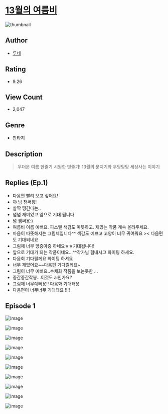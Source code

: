 # [13월의 여름비](https://comic.naver.com/challenge/list?titleId=810665)
![thumbnail](https://image-comic.pstatic.net/user_contents_data/challenge_comic/2023/05/24/283850/upload_3979318618338898789_480x623.jpeg)

## Author
- [루네](https://comic.naver.com/artistTitle?id=283850)

## Rating
- 9.26

## View Count
- 2,047

## Genre
- 판타지

## Description
> 무더운 여름 한줄기 시원한 빗줄기! 13월의 문지기와 우당탕탕 세상사는 이야기

## Replies (Ep.1)
- 다음편 빨리 보고 싶어요!
- 꺄 넘 잼써용!
- 살짝 땡긴다는..
- 넘넘 재미있고 앞으로 기대 됩니다
- 넘 잼써용:)
- 여름비 이름 예뻐요. 파스텔 색감도 따뜻하고. 재밌는 작품 계속 올려주세요.
- 마음이 따뜻해지는 그림체입니다^^ 색감도 예쁘고 고양이 너무 귀여워요 >< 다음편도 기대되네요
- 그림체 너무 앙증아증 하네요ㅎㅎ기대됩니다!
- 앞으로 기대가 되는 작품이네요…^^작가님 힘내시고 화이팅 하세요.
- 다음회 기다릴께요 화이팅 하셔요
- 너무 재밌어요~~다음편 기다릴께요~
- 그림이 너무 예뻐요..수채화 작품을 보는듯한 ...
- 중간중간작붕...이것도 ai인가요?
- 그림체 너무예뻐용!! 다음화 기대돼용
- 다음편이 너무너무 기대돼요 !!!!

## Episode 1
![image](https://image-comic.pstatic.net/user_contents_data/challenge_comic/2023/05/24/283850/upload_3487535663932728420.jpeg)

![image](https://image-comic.pstatic.net/user_contents_data/challenge_comic/2023/05/24/283850/upload_7005409918520145712.jpeg)

![image](https://image-comic.pstatic.net/user_contents_data/challenge_comic/2023/05/24/283850/upload_3906090057255302964.jpeg)

![image](https://image-comic.pstatic.net/user_contents_data/challenge_comic/2023/05/24/283850/upload_7291662289574835811.jpeg)

![image](https://image-comic.pstatic.net/user_contents_data/challenge_comic/2023/05/24/283850/upload_3905239220794569269.jpeg)

![image](https://image-comic.pstatic.net/user_contents_data/challenge_comic/2023/05/24/283850/upload_7220732970593892150.jpeg)

![image](https://image-comic.pstatic.net/user_contents_data/challenge_comic/2023/05/24/283850/upload_3835156164167939685.jpeg)

![image](https://image-comic.pstatic.net/user_contents_data/challenge_comic/2023/05/24/283850/upload_7017559542659769136.jpeg)

![image](https://image-comic.pstatic.net/user_contents_data/challenge_comic/2023/05/24/283850/upload_3918466155859491169.jpeg)

![image](https://image-comic.pstatic.net/user_contents_data/challenge_comic/2023/05/24/283850/upload_7004611659385025584.jpeg)
